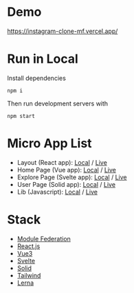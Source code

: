 # Demo
https://instagram-clone-mf.vercel.app/

# Run in Local
Install dependencies

`npm i`

Then run development servers with

`npm start`

# Micro App List

- Layout (React app): [Local](http://localhost:8080/) / [Live](https://instagram-clone-mf.vercel.app/)
- Home Page (Vue app): [Local](http://localhost:3001/) / [Live](https://instagram-clone-home.vercel.app/)
- Explore Page (Svelte app): [Local](http://localhost:3002/) / [Live](https://instagram-clone-explore.vercel.app/)
- User Page (Solid app): [Local](http://localhost:3003/) / [Live](https://instagram-clone-user.vercel.app/)
- Lib (Javascript): [Local](http://localhost:5001/) / [Live](https://instagram-clone-lib.vercel.app/)

# Stack

- [Module Federation](https://module-federation.github.io/)
- [React.js](https://reactjs.org/)
- [Vue3](https://vuejs.org/)
- [Svelte](https://svelte.dev/)
- [Solid](https://www.solidjs.com/)
- [Tailwind](https://tailwindcss.com/)
- [Lerna](https://lerna.js.org/)